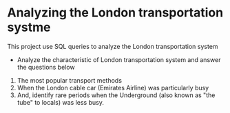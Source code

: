 # Analyzing the London transportation systme
This project use SQL queries to analyze the London transportation system
- Analyze the characteristic of London transportation system and answer the questions below  
1. The most popular transport methods
2. When the London cable car (Emirates Airline) was particularly busy
3. And, identify rare periods when the Underground (also known as "the tube" to locals) was less busy.